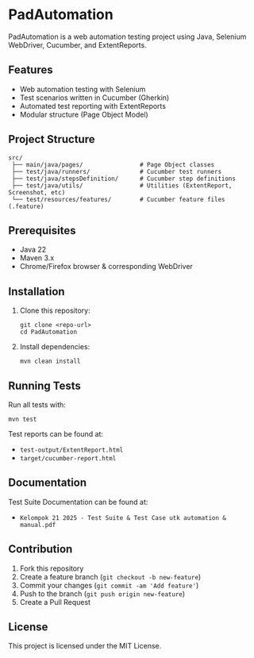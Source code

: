 # PadAutomation

PadAutomation is a web automation testing project using Java, Selenium WebDriver, Cucumber, and ExtentReports.

## Features
- Web automation testing with Selenium
- Test scenarios written in Cucumber (Gherkin)
- Automated test reporting with ExtentReports
- Modular structure (Page Object Model)

## Project Structure

```
src/
 ├── main/java/pages/                # Page Object classes
 ├── test/java/runners/              # Cucumber test runners
 ├── test/java/stepsDefinition/      # Cucumber step definitions
 ├── test/java/utils/                # Utilities (ExtentReport, Screenshot, etc)
 └── test/resources/features/        # Cucumber feature files (.feature)
```

## Prerequisites
- Java 22
- Maven 3.x
- Chrome/Firefox browser & corresponding WebDriver

## Installation

1. Clone this repository:
   ```
   git clone <repo-url>
   cd PadAutomation
   ```
2. Install dependencies:
   ```
   mvn clean install
   ```

## Running Tests

Run all tests with:
```
mvn test
```
Test reports can be found at:
- `test-output/ExtentReport.html`
- `target/cucumber-report.html`

## Documentation
Test Suite Documentation can be found at:
- `Kelompok 21 2025 - Test Suite & Test Case utk automation & manual.pdf`

## Contribution

1. Fork this repository
2. Create a feature branch (`git checkout -b new-feature`)
3. Commit your changes (`git commit -am 'Add feature'`)
4. Push to the branch (`git push origin new-feature`)
5. Create a Pull Request

## License

This project is licensed under the MIT License.

